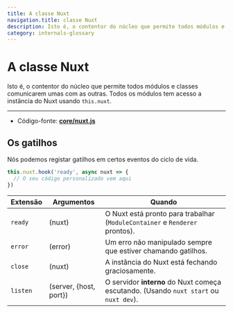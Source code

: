 ```yaml
---
title: A classe Nuxt
navigation.title: classe Nuxt
description: Isto é, o contentor do núcleo que permite todos módulos e classes comunicarem umas com as outras. Todos os módulos tem acesso a instância do Nuxt usando this.nuxt.
category: internals-glossary
---
```

# A classe Nuxt

Isto é, o contentor do núcleo que permite todos módulos e classes comunicarem umas com as outras. Todos os módulos tem acesso a instância do Nuxt usando `this.nuxt`.

---

- Código-fonte: **[core/nuxt.js](https://github.com/nuxt/nuxt/blob/2.x-dev/packages/core/src/nuxt.js)**

## Os gatilhos

Nós podemos registar gatilhos em certos eventos do ciclo de vida.

```js
this.nuxt.hook('ready', async nuxt => {
  // O seu código personalizado vem aqui
})
```

| Extensão   | Argumentos             | Quando                                                                      |
| -------- | ---------------------- | --------------------------------------------------------------------------- |
| `ready`  | (nuxt)                 | O Nuxt está pronto para trabalhar (`ModuleContainer` e `Renderer` prontos). |
| `error`  | (error)                | Um erro não manipulado sempre que estiver chamando gatilhos.                |
| `close`  | (nuxt)                 | A instância do Nuxt está fechando graciosamente.                            |
| `listen` | (server, {host, port}) | O servidor **interno** do Nuxt começa escutando. (Usando `nuxt start` ou `nuxt dev`). |

